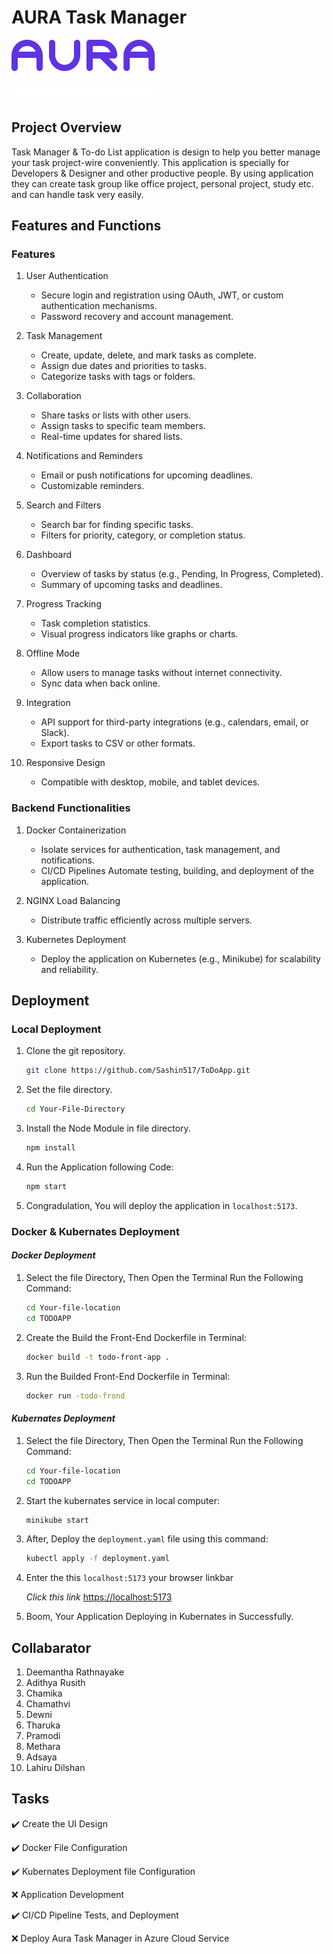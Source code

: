 # AURA Task Manager

![The Markdown logo](/public/Vector.png)

![The Markdown logo](/public/Task%20Manager.png)

## Project Overview

Task Manager & To-do List application is design to help you better manage your task project-wire conveniently. This application is specially for Developers & Designer and other productive people. By using application they can create task group like office project, personal project, study etc. and can handle task very easily.

## Features and Functions

### Features

1. User Authentication

    * Secure login and registration using OAuth, JWT, or custom authentication mechanisms.
    * Password recovery and account management.

2. Task Management

    * Create, update, delete, and mark tasks as complete.
    * Assign due dates and priorities to tasks.
    * Categorize tasks with tags or folders.

3. Collaboration

    * Share tasks or lists with other users.
    * Assign tasks to specific team members.
    * Real-time updates for shared lists.

4. Notifications and Reminders

    * Email or push notifications for upcoming deadlines.
    * Customizable reminders.

5. Search and Filters

    * Search bar for finding specific tasks.
    * Filters for priority, category, or completion status.

6. Dashboard

    * Overview of tasks by status (e.g., Pending, In Progress, Completed).
    * Summary of upcoming tasks and deadlines.

7. Progress Tracking

    * Task completion statistics.
    * Visual progress indicators like graphs or charts.

8. Offline Mode

    * Allow users to manage tasks without internet connectivity.
    * Sync data when back online.

9. Integration

    * API support for third-party integrations (e.g., calendars, email, or Slack).
    * Export tasks to CSV or other formats.

10. Responsive Design

    * Compatible with desktop, mobile, and tablet devices.

### Backend Functionalities

1. Docker Containerization

    * Isolate services for authentication, task management, and notifications.
    * CI/CD Pipelines Automate testing, building, and deployment of the application.

2. NGINX Load Balancing

    * Distribute traffic efficiently across multiple servers.

3. Kubernetes Deployment

    * Deploy the application on Kubernetes (e.g., Minikube) for scalability and reliability.

## Deployment

### Local Deployment

1. Clone the git repository.

    ```bash
    git clone https://github.com/Sashin517/ToDoApp.git
    ```

2. Set the file directory.

    ```bash
    cd Your-File-Directory
    ```

3. Install the Node Module in file directory.

    ```bash
    npm install 
    ```

4. Run the Application following Code:

    ```bash
    npm start
    ```

5. Congradulation, You will deploy the application in `localhost:5173`.

### Docker & Kubernates Deployment

#### *Docker Deployment*

1. Select the file Directory, Then Open the Terminal Run the Following Command:

     ```bash
     cd Your-file-location
     cd TODOAPP
     ```

2. Create the Build the Front-End Dockerfile in Terminal:

    ```bash
    docker build -t todo-front-app .
    ```

3. Run the Builded Front-End Dockerfile in Terminal:

    ```bash
    docker run -todo-frond
    ```

#### *Kubernates Deployment*

1. Select the file Directory, Then Open the Terminal Run the Following Command:

     ```bash
     cd Your-file-location
     cd TODOAPP
     ```

2. Start the kubernates service in local computer:

    ```bash
    minikube start
    ```

3. After, Deploy the `deployment.yaml` file using this command:

    ```bash
    kubectl apply -f deployment.yaml
    ```

4. Enter the this `localhost:5173` your browser linkbar

    *Click this link*  [https://localhost:5173](https://localhost:5173)

5. Boom, Your Application Deploying in Kubernates in Successfully.

## Collabarator

1. Deemantha Rathnayake
2. Adithya Rusith
3. Chamika
4. Chamathvi
5. Dewni
6. Tharuka
7. Pramodi
8. Methara
9. Adsaya
10. Lahiru Dilshan

## Tasks

:heavy_check_mark: Create the UI Design

:heavy_check_mark: Docker File Configuration

:heavy_check_mark: Kubernates Deployment file Configuration

:x: Application Development

:heavy_check_mark: CI/CD Pipeline Tests, and Deployment

:x: Deploy Aura Task Manager in Azure Cloud Service
